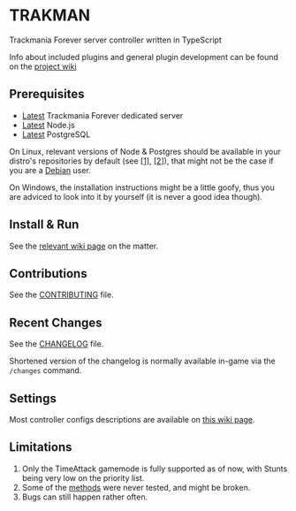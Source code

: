 # TRAKMAN
Trackmania Forever server controller written in TypeScript

Info about included plugins and general plugin development can be found on the [project wiki](https://github.com/lythx/trakman/wiki)

## Prerequisites
- [Latest](http://files2.trackmaniaforever.com/TrackmaniaServer_2011-02-21.zip) Trackmania Forever dedicated server
- [Latest](https://nodejs.org/en/download/current/) Node.js
- [Latest](https://www.postgresql.org/download/) PostgreSQL

On Linux, relevant versions of Node & Postgres should be available in your distro's repositories by default (see [[1]](https://repology.org/project/nodejs/versions),  [[2]](https://repology.org/project/postgresql/versions)), that might not be the case if you are a [Debian](https://packages.debian.org/bookworm/nodejs) user.

On Windows, the installation instructions might be a little goofy, thus you are adviced to look into it by yourself (it is never a good idea though).

## Install & Run
See the [relevant wiki page](https://github.com/lythx/trakman/wiki/Installation-Instructions) on the matter.

## Contributions
See the [CONTRIBUTING](https://github.com/lythx/trakman/blob/main/CONTRIBUTING.md) file.

## Recent Changes
See the [CHANGELOG](https://github.com/lythx/trakman/blob/main/CHANGELOG.md) file.

Shortened version of the changelog is normally available in-game via the `/changes` command.

## Settings
Most controller configs descriptions are available on [this wiki page](https://github.com/lythx/trakman/wiki/Controller-Configs).

## Limitations
1. Only the TimeAttack gamemode is fully supported as of now, with Stunts being very low on the priority list.
2. Some of the [methods](https://methods.xaseco.org/methodstmf.php) were never tested, and might be broken.
3. Bugs can still happen rather often.
